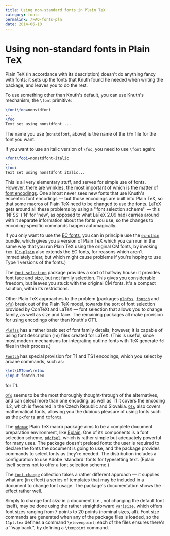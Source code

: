 ```yaml
---
title: Using non-standard fonts in Plain TeX
category: fonts
permalink: /FAQ-fonts-pln
date: 2014-06-10
---
```


# Using non-standard fonts in Plain TeX

Plain TeX (in accordance with its description) doesn't do anything
fancy with fonts: it sets up the fonts that Knuth found he needed when
writing the package, and leaves you to do the rest.

To use something other than Knuth's default, you can use Knuth's
mechanism, the `\font` primitive:
```latex
\font\foo=nonstdfont
...
\foo
Text set using nonstdfont ...
```
The name you use (`nonstdfont`, above) is the name of the
`tfm` file for the font you want.

If you want to use an italic version of `\foo`, you need to use
`\font` again:
```latex
\font\fooi=nonstdfont-italic
...
\fooi
Text set using nonstdfont italic...
```
This is all very elementary stuff, and serves for simple use of fonts.
However, there are wrinkles, the most important of which is the matter
of [font encodings](FAQ-whatenc.md).  One almost never sees new fonts
that use Knuth's eccentric font encodings&nbsp;&mdash; but those encodings are
built into Plain TeX, so that some macros of Plain TeX need to be
changed to use the fonts.  LaTeX gets around all these problems by
using a ''font selection scheme''&nbsp;&mdash; this 'NFSS' ('N'
for 'new', as opposed to what LaTeX 2.09 had) carries around with it
separate information about the fonts you use, so the changes to
encoding-specific commands happen automagically.

If you only want to use the [EC fonts](FAQ-ECfonts.md), you
can in principle use the [`ec-plain`](https://ctan.org/pkg/ec-plain) bundle, which gives you a version
of Plain TeX which you can run in the same way that you run
Plain TeX using the original CM fonts, by invoking
`tex`.  ([`Ec-plain`](https://ctan.org/pkg/Ec-plain) also extends the EC fonts,
for reasons which aren't immediately clear, but which might cause
problems if you're hoping to use Type 1 versions of the fonts.)

The [`font_selection`](https://ctan.org/pkg/font_selection) package provides a sort of halfway house:
it provides font face and size, but not family selection.  This gives
you considerable freedom, but leaves you stuck with the original
CM fonts.  It's a compact solution, within its restrictions.

Other Plain TeX approaches to the problem (packages
[`plnfss`](https://ctan.org/pkg/plnfss), [`fontch`](https://ctan.org/pkg/fontch) and [`ofs`](https://ctan.org/pkg/ofs)) break out of the
Plain TeX model, towards the sort of font selection provided by
ConTeXt and LaTeX&nbsp;&mdash; font selection that allows you to change
family, as well as size and face.  The remaining packages all make
provision for using encodings other than Knuth's OT1.

[`Plnfss`](https://ctan.org/pkg/Plnfss) has a rather basic set of font family details;
however, it is capable of using font description (`fd`) files
created for LaTeX.  (This is useful, since most modern mechanisms
for integrating outline fonts with TeX generate `fd` files
in their process.)

[`Fontch`](https://ctan.org/pkg/Fontch) has special provision for T1 and TS1
encodings, which you select by arcane commands, such as:
```latex
\let\LMTone\relax
\input fontch.tex
```
for T1.

[`Ofs`](https://ctan.org/pkg/Ofs) seems to be the most thoroughly thought-through of the
alternatives, and can select more than one encoding: as well as
T1 it covers the encoding IL2, which is favoured in the
Czech Republic and Slovakia.  [`Ofs`](https://ctan.org/pkg/Ofs) also covers mathematical fonts,
allowing you the dubious pleasure of using fonts such as the 
[`pxfonts` and `txfonts`](FAQ-psfchoice.md).

The [`pdcmac`](https://ctan.org/pkg/pdcmac) Plain TeX macro package aims to be a complete
document preparation environment, like [Eplain](FAQ-eplain.md).  One
of its components is a font selection scheme, [`pdcfsel`](https://ctan.org/pkg/pdcmac), which
is rather simple but adequately powerful for many uses.  The package
doesn't preload fonts: the user is required to declare the fonts the
document is going to use, and the package provides commands to select
fonts as they're needed.  The distribution includes a configuration to
use Adobe 'standard' fonts for typesetting text.  (Eplain itself
seems not to offer a font selection scheme.)

The [`font-change`](https://ctan.org/pkg/font-change) collection takes a rather different
approach&nbsp;&mdash; it supplies what are (in effect) a series of templates
that may be included in a document to change font usage.  The
package's documentation shows the effect rather well.

Simply to change font _size_ in a document (i.e., not changing
the default font itself), may be done using the rather straightforward
[`varisize`](https://ctan.org/pkg/varisize), which offers font sizes ranging from 7&nbsp;points to
20&nbsp;points (nominal sizes, all).  Font size commands are generated when
any of the package files is loaded, so the `11pt.tex` defines a
command `\elevenpoint`; each of the files ensures there's a ''way
back'', by defining a `\tenpoint` command.

